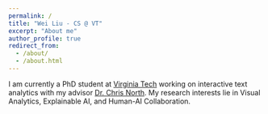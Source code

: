 ```yaml
---
permalink: /
title: "Wei Liu - CS @ VT"
excerpt: "About me"
author_profile: true
redirect_from: 
  - /about/
  - /about.html
---
```


I am currently a PhD student at [Virginia Tech](https://www.vt.edu/) working on interactive text analytics with my advisor [Dr. Chris North](https://people.cs.vt.edu/north/). My research interests lie in Visual Analytics, Explainable AI, and Human-AI Collaboration.




